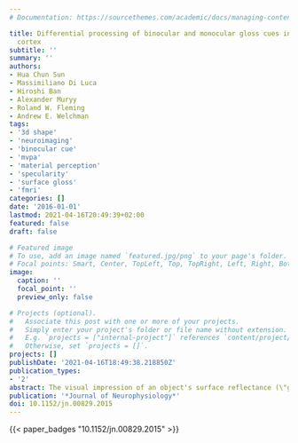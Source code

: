 ```yaml
---
# Documentation: https://sourcethemes.com/academic/docs/managing-content/

title: Differential processing of binocular and monocular gloss cues in human visual
  cortex
subtitle: ''
summary: ''
authors:
- Hua Chun Sun
- Massimiliano Di Luca
- Hiroshi Ban
- Alexander Muryy
- Roland W. Fleming
- Andrew E. Welchman
tags:
- '3d shape'
- 'neuroimaging'
- 'binocular cue'
- 'mvpa'
- 'material perception'
- 'specularity'
- 'surface gloss'
- 'fmri'
categories: []
date: '2016-01-01'
lastmod: 2021-04-16T20:49:39+02:00
featured: false
draft: false

# Featured image
# To use, add an image named `featured.jpg/png` to your page's folder.
# Focal points: Smart, Center, TopLeft, Top, TopRight, Left, Right, BottomLeft, Bottom, BottomRight.
image:
  caption: ''
  focal_point: ''
  preview_only: false

# Projects (optional).
#   Associate this post with one or more of your projects.
#   Simply enter your project's folder or file name without extension.
#   E.g. `projects = ["internal-project"]` references `content/project/deep-learning/index.md`.
#   Otherwise, set `projects = []`.
projects: []
publishDate: '2021-04-16T18:49:38.218850Z'
publication_types:
- '2'
abstract: The visual impression of an object's surface reflectance (\"gloss\") relies on a range of visual cues, both monocular and binocular. Whereas previous imaging work has identified processing within ventral visual areas as important for monocular cues, little is known about cortical areas involved in processing binocular cues. Here, we used human functional MRI (fMRI) to test for brain areas selectively involved in the processing of binocular cues. We manipulated stereoscopic information to create four conditions that differed in their disparity structure and in the impression of surface gloss that they evoked. We performed multivoxel pattern analysis to find areas whose fMRI responses allow classes of stimuli to be distinguished based on their depth structure vs. material appearance. We show that higher dorsal areas play a role in processing binocular gloss information, in addition to known ventral areas involved in material processing, with ventral area lateral occipital responding to both object shape and surface material properties. Moreover, we tested for similarities between the representation of gloss from binocular cues and monocular cues. Specifically, we tested for transfer in the decoding performance of an algorithm trained on glossy vs. matte objects defined by either binocular or by monocular cues. We found transfer effects from monocular to binocular cues in dorsal visual area V3B/kinetic occipital (KO), suggesting a shared representation of the two cues in this area. These results indicate the involvement of mid- to high-level visual circuitry in the estimation of surface material properties, with V3B/KO potentially playing a role in integrating monocular and binocular cues.
publication: '*Journal of Neurophysiology*'
doi: 10.1152/jn.00829.2015
---
```

{{< paper_badges "10.1152/jn.00829.2015" >}}
